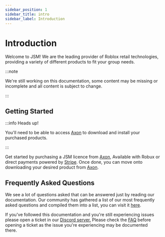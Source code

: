 ```yaml
---
sidebar_position: 1
sidebar_title: intro
sidebar_label: Introduction
---
```


# Introduction
Welcome to JSM! We are the leading provider of Roblox retail technologies, providing a variety of different products to fit your group needs.

:::note

We're still working on this documentation, some content may be missing or incomplete and all content is subject to change.

:::

## Getting Started

:::info Heads up!

You'll need to be able to access [Axon](https://axon.whitehill.club) to download and install your purchased products.

:::

Get started by purchasing a JSM licence from [Axon](https://axon.whitehill.club), Available with Robux or direct payments powered by [Stripe](https://stripe.com/gb). Once done, you can move onto downloading your desired product from [Axon](https://axon.whitehill.club).

## Frequently Asked Questions
We see a lot of questions asked that can be answered just by reading our documentation. Our community has gathered a list of our most frequently asked questions and compiled them into a list, you can visit it [here](./faq.md).

If you've followed this documentation and you're still experiencing issues please open a ticket in our [Discord server.](https://whitehill.club/discord/) Please check the [FAQ](./faq.md) before opening a ticket as the issue you're experiencing may be documented there.
